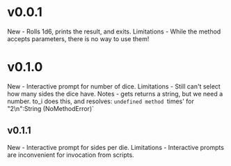 v0.0.1
======
  New
    - Rolls 1d6, prints the result, and exits.
  Limitations
    - While the method accepts parameters, there is no way to use them!

v0.1.0
======
  New
    - Interactive prompt for number of dice.
  Limitations
    - Still can't select how many sides the dice have.
  Notes
    - gets returns a string, but we need a number. to_i does this, and resolves:
      `undefined method `times' for "2\n":String (NoMethodError)`

v0.1.1
------
  New
    - Interactive prompt for sides per die.
  Limitations
    - Interactive prompts are inconvenient for invocation from scripts.
